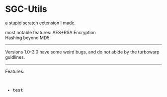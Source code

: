 # SGC-Utils
a stupid scratch extension I made.

most notable features:
   AES+RSA Encryption
   <br>
   Hashing beyond MD5.

<hr>
Versions 1.0-3.0 have some weird bugs, and do not abide by the turbowarp guidlines.
<hr>
Features:
<pre>
<ul>
<li>test</li>
</ul>
</pre>
